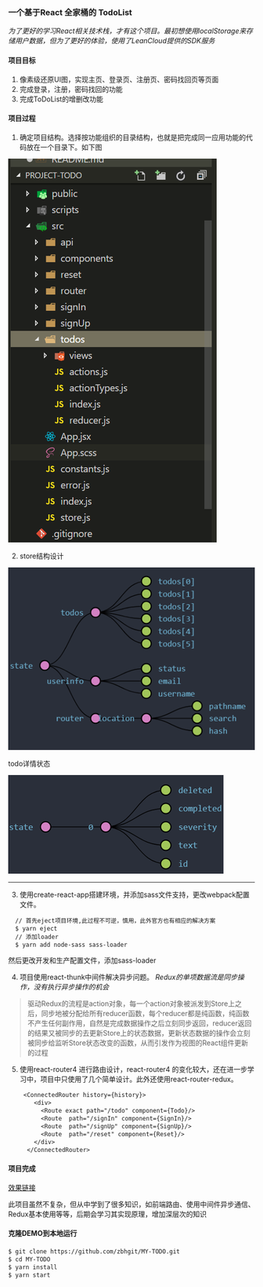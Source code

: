 ### 一个基于React 全家桶的 TodoList


*为了更好的学习React相关技术栈，才有这个项目。最初想使用localStorage来存储用户数据，但为了更好的体验，使用了LeanCloud提供的SDK服务*


#### 项目目标

1. 像素级还原UI图，实现主页、登录页、注册页、密码找回页等页面
2. 完成登录，注册，密码找回的功能
3. 完成ToDoList的增删改功能

#### 项目过程

1. 确定项目结构。选择按功能组织的目录结构，也就是把完成同一应用功能的代码放在一个目录下。如下图
  
  ![目录结构](./redemeImg/catalog.png)

2. store结构设计
  
  ![store设计](./redemeImg/store.png)

  todo详情状态
  
  ![todo详情状态](./redemeImg/todo.png)

-------------

3. 使用create-react-app搭建环境，并添加sass文件支持，更改webpack配置文件。
  ```
    // 首先eject项目环境,此过程不可逆，慎用，此外官方也有相应的解决方案
    $ yarn eject
    // 添加loader
    $ yarn add node-sass sass-loader
  ```
  然后更改开发和生产配置文件，添加sass-loader

4. 项目使用react-thunk中间件解决异步问题。
  *Redux的单项数据流是同步操作，没有执行异步操作的机会*
  > 驱动Redux的流程是action对象，每一个action对象被派发到Store上之后，同步地被分配给所有reducer函数，每个reducer都是纯函数，纯函数不产生任何副作用，自然是完成数据操作之后立刻同步返回，reducer返回的结果又被同步的去更新Store上的状态数据，更新状态数据的操作会立刻被同步给监听Store状态改变的函数，从而引发作为视图的React组件更新的过程

5. 使用react-router4 进行路由设计，react-router4 的变化较大，还在进一步学习中，项目中只使用了几个简单设计。此外还使用react-router-redux。

    ```
     <ConnectedRouter history={history}>
        <div>
          <Route exact path="/todo" component={Todo}/>
          <Route  path="/signIn" component={SignIn}/>
          <Route  path="/signUp" component={SignUp}/>
          <Route  path="/reset" component={Reset}/>
        </div>
      </ConnectedRouter>   
    ```


#### 项目完成    
  
  [效果链接](https://zbhgit.github.io/MY-TODO/build)

此项目虽然不复杂，但从中学到了很多知识，如前端路由、使用中间件异步通信、Redux基本使用等等，后期会学习其实现原理，增加深层次的知识

#### 克隆DEMO到本地运行

```
$ git clone https://github.com/zbhgit/MY-TODO.git
$ cd MY-TODO
$ yarn install
$ yarn start
```
